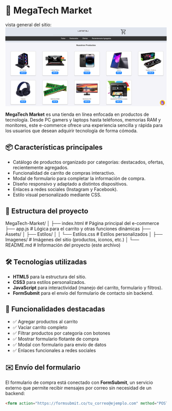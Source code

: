 
# 🛒 MegaTech Market
vista general del sitio:
![Vista general](Assets/captures/vista-general.png)

**MegaTech Market** es una tienda en línea enfocada en productos de tecnología. Desde PC gamers y laptops hasta teléfonos, memorias RAM y monitores, este e-commerce ofrece una experiencia sencilla y rápida para los usuarios que desean adquirir tecnología de forma cómoda.

## 📦 Características principales

- Catálogo de productos organizado por categorías: destacados, ofertas, recientemente agregados.
- Funcionalidad de carrito de compras interactivo.
- Modal de formulario para completar la información de compra.
- Diseño responsivo y adaptado a distintos dispositivos.
- Enlaces a redes sociales (Instagram y Facebook).
- Estilo visual personalizado mediante CSS.

## 📁 Estructura del proyecto
MegaTech-Market/ │ ├── index.html # Página principal del e-commerce ├── app.js # Lógica para el carrito y otras funciones dinámicas ├── Assets/ │ ├── Estilos/ │ │ └── Estilos.css # Estilos personalizados │ ├── Imagenes/ # Imágenes del sitio (productos, íconos, etc.) │ └── README.md # Información del proyecto (este archivo)


## 🛠️ Tecnologías utilizadas

- **HTML5** para la estructura del sitio.
- **CSS3** para estilos personalizados.
- **JavaScript** para interactividad (manejo del carrito, formulario y filtros).
- **FormSubmit** para el envío del formulario de contacto sin backend.

## 📲 Funcionalidades destacadas

- ✅ Agregar productos al carrito
- ✅ Vaciar carrito completo
- ✅ Filtrar productos por categoría con botones
- ✅ Mostrar formulario flotante de compra
- ✅ Modal con formulario para envío de datos
- ✅ Enlaces funcionales a redes sociales




## ✉️ Envío del formulario

El formulario de compra está conectado con **FormSubmit**, un servicio externo que permite recibir mensajes por correo sin necesidad de un backend:

```html
<form action="https://formsubmit.co/tu_correo@ejemplo.com" method="POST">


